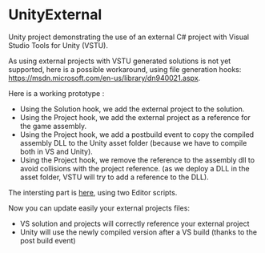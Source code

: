 # UnityExternal
Unity project demonstrating the use of an external C# project with Visual Studio Tools for Unity (VSTU).

As using external projects with VSTU generated solutions is not yet supported, here is a possible workaround, using file generation hooks:
https://msdn.microsoft.com/en-us/library/dn940021.aspx.

Here is a working prototype :
* Using the Solution hook, we add the external project to the solution.
* Using the Project hook, we add the external project as a reference for the game assembly.
* Using the Project hook, we add a postbuild event to copy the compiled assembly DLL to the Unity asset folder (because we have to compile both in VS and Unity).
* Using the Project hook, we remove the reference to the assembly dll to avoid collisions with the project reference. (as we deploy a DLL in the asset folder, VSTU will try to add a reference to the DLL).

The intersting part is [here](/UnityProject/Assets/Editor), using two Editor scripts.

Now you can update easily your external projects files:
- VS solution and projects will correctly reference your external project
- Unity will use the newly compiled version after a VS build (thanks to the post build event)
